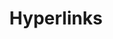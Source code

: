 ﻿---
title: "Hyperlinks"
second_title: "Aspose Words Cloud Docs"
type: docs
url: /hyperlinks/
aliases: [/working-with-hyperlinks/]
description: "Work with hyperlinks in a Word document"
weight: 140
---

